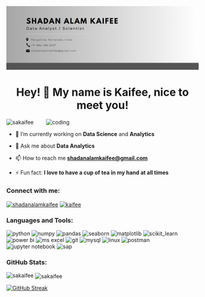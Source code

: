 ![logo](https://github.com/sakaifee/sakaifee/blob/main/Kaifee_Github_Banner.png)

<h1 align="center">Hey! 👋 My name is Kaifee, nice to meet you!</h1>

<img align="right" alt="coding" width="400" src="https://user-images.githubusercontent.com/74038190/212749447-bfb7e725-6987-49d9-ae85-2015e3e7cc41.gif">

<p align="left"> <img src="https://komarev.com/ghpvc/?username=sakaifee&label=Profile%20views&color=0e75b6&style=flat" alt="sakaifee" /> </p>

- 🔭 I’m currently working on **Data Science** and **Analytics**

- 💬 Ask me about **Data Analytics**

- 📫 How to reach me **shadanalamkaifee@gmail.com**

- ⚡ Fun fact: **I love to have a cup of tea in my hand at all times**

<h3 align="left">Connect with me:</h3>
<p align="left">
<!-- <a href="https://x.com/Kaifee_" target="blank"><img align="center" src="https://raw.githubusercontent.com/rahuldkjain/github-profile-readme-generator/master/src/images/icons/Social/twitter.svg" alt="kaifee_" height="30" width="40" /></a> -->
<a href="https://linkedin.com/in/shadanalamkaifee" target="blank"><img align="center" src="https://raw.githubusercontent.com/rahuldkjain/github-profile-readme-generator/master/src/images/icons/Social/linked-in-alt.svg" alt="shadanalamkaifee" height="30" width="40" /></a>
<a href="https://www.kaggle.com/kaifee/code" target="blank"><img align="center" src="https://raw.githubusercontent.com/rahuldkjain/github-profile-readme-generator/master/src/images/icons/Social/kaggle.svg" alt="kaifee" height="30" width="40" /></a>
</p>

<h3 align="left">Languages and Tools:</h3>
<p align="left">
  <img src="https://www.vectorlogo.zone/logos/python/python-icon.svg" alt="python"  title="Python" width="40" height="40"/>
  <img src="https://www.vectorlogo.zone/logos/numpy/numpy-icon.svg" alt="numpy"  title="NumPy" width="40" height="40"/> 
  <img src="https://upload.wikimedia.org/wikipedia/commons/thumb/2/22/Pandas_mark.svg/90px-Pandas_mark.svg.png" alt="pandas"  title="Pandas" width="40" height="40"/> 
  <img src="https://seaborn.pydata.org/_images/logo-mark-lightbg.svg" alt="seaborn" title="Seaborn" width="40" height="40"/>
  <img src="https://seeklogo.com/images/M/matplotlib-logo-7676870AC0-seeklogo.com.png" alt="matplotlib" title="Matplotlib" width="40" height="40"/>
  <img src="https://upload.wikimedia.org/wikipedia/commons/0/05/Scikit_learn_logo_small.svg" alt="scikit_learn" title="Scikit-Learn" width="40" height="40"/> 
  <img src="https://upload.wikimedia.org/wikipedia/commons/thumb/c/cf/New_Power_BI_Logo.svg/600px-New_Power_BI_Logo.svg.png?20210102182532" alt="power bi" title="Power BI" width="40" height="40"/> 
  <img src="https://upload.wikimedia.org/wikipedia/commons/thumb/3/34/Microsoft_Office_Excel_%282019%E2%80%93present%29.svg/512px-Microsoft_Office_Excel_%282019%E2%80%93present%29.svg.png" alt="ms excel" title="MS Excel" width="40" height="40"/>
  <img src="https://www.vectorlogo.zone/logos/git-scm/git-scm-icon.svg" alt="git" title="Git" width="40" height="40"/> 
  <img src="https://www.vectorlogo.zone/logos/mysql/mysql-official.svg" alt="mysql" title="MySQL" title="MySQL" width="40" height="40"/>
<!--   <img src="https://www.vectorlogo.zone/logos/docker/docker-official.svg" alt="docker" title="Docker" width="40" height="40"/> -->
  <img src="https://www.vectorlogo.zone/logos/linux/linux-icon.svg" alt="linux" title="Linux" width="40" height="40"/>
  <img src="https://www.vectorlogo.zone/logos/getpostman/getpostman-icon.svg" alt="postman" title="Postman" width="40" height="40"/> 
  <img src="https://www.vectorlogo.zone/logos/jupyter/jupyter-icon.svg" alt="jupyter notebook" title="Jupyter Notebook" width="40" height="40"/> 
  <img src="https://www.vectorlogo.zone/logos/sap/sap-icon.svg" alt="sap" title="SAP" width="40" height="40"/> 
 </p>

<h3 align="left">GitHub Stats:</h3>
<p><img align="left" src="https://github-readme-stats.vercel.app/api/top-langs?username=sakaifee&show_icons=true&locale=en&layout=pie" alt="sakaifee" /></p>
<p>&nbsp;<img align="center" src="https://github-readme-stats.vercel.app/api?username=sakaifee&show_icons=true&locale=en" alt="sakaifee" /></p>
<a href="https://git.io/streak-stats"><img src="https://streak-stats.demolab.com?user=sakaifee&card_width=470" alt="GitHub Streak" /></a>

